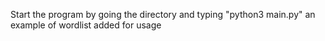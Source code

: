 Start the program by going the directory and typing "python3 main.py" an example of wordlist added for usage
